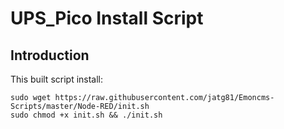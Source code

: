 # UPS_Pico Install Script
## Introduction
This built script install:

```shell
sudo wget https://raw.githubusercontent.com/jatg81/Emoncms-Scripts/master/Node-RED/init.sh
sudo chmod +x init.sh && ./init.sh
